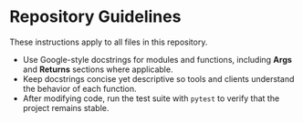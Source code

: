 # Repository Guidelines

These instructions apply to all files in this repository.

- Use Google-style docstrings for modules and functions, including **Args** and
  **Returns** sections where applicable.
- Keep docstrings concise yet descriptive so tools and clients understand the
  behavior of each function.
- After modifying code, run the test suite with `pytest` to verify that the
  project remains stable.

